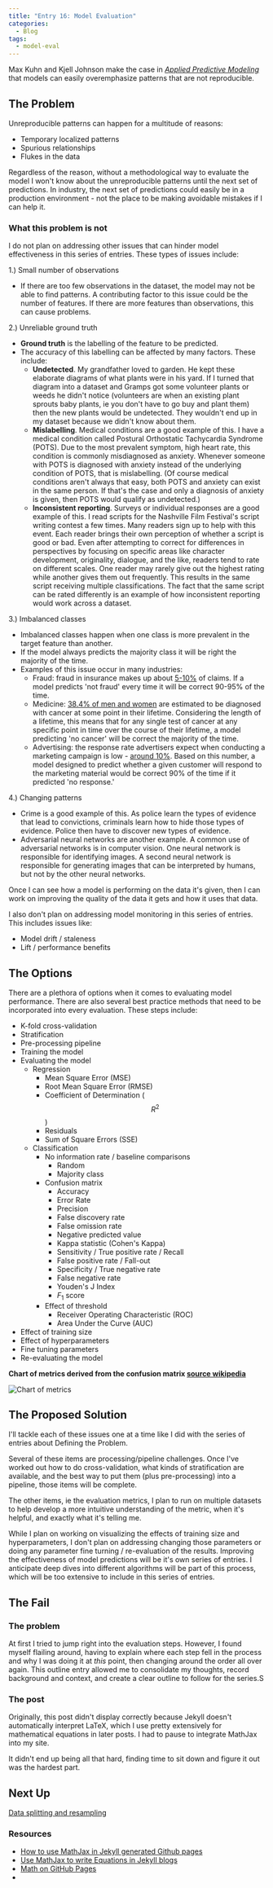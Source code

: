 ```yaml
---
title: "Entry 16: Model Evaluation"
categories:
  - Blog
tags:
  - model-eval
---
```


Max Kuhn and Kjell Johnson make the case in *[Applied Predictive Modeling](https://www.amazon.com/Applied-Predictive-Modeling-Max-Kuhn-ebook/dp/B00K15TZU0)* that models can easily overemphasize patterns that are not reproducible.

## The Problem

Unreproducible patterns can happen for a multitude of reasons: 
- Temporary localized patterns
- Spurious relationships
- Flukes in the data

Regardless of the reason, without a methodological way to evaluate the model I won't know about the unreproducible patterns until the next set of predictions. In industry, the next set of predictions could easily be in a production environment - not the place to be making avoidable mistakes if I can help it.

### What this problem is not

I do not plan on addressing other issues that can hinder model effectiveness in this series of entries. These types of issues include:

1.) Small number of observations
  - If there are too few observations in the dataset, the model may not be able to find patterns. A contributing factor to this issue could be the number of features. If there are more features than observations, this can cause problems.
  
2.) Unreliable ground truth
  - **Ground truth** is the labelling of the feature to be predicted.
  - The accuracy of this labelling can be affected by many factors. These include:
    - **Undetected**. My grandfather loved to garden. He kept these elaborate diagrams of what plants were in his yard. If I turned that diagram into a dataset and Gramps got some volunteer plants or weeds he didn't notice (volunteers are when an existing plant sprouts baby plants, ie you don't have to go buy and plant them) then the new plants would be undetected. They wouldn't end up in my dataset because we didn't know about them.
    - **Mislabelling**. Medical conditions are a good example of this. I have a medical condition called Postural Orthostatic Tachycardia Syndrome (POTS). Due to the most prevalent symptom, high heart rate, this condition is commonly misdiagnosed as anxiety. Whenever someone with POTS is diagnosed with anxiety instead of the underlying condition of POTS, that is mislabelling. (Of course medical conditions aren't always that easy, both POTS and anxiety can exist in the same person. If that's the case and only a diagnosis of anxiety is given, then POTS would qualify as undetected.)
    - **Inconsistent reporting**. Surveys or individual responses are a good example of this. I read scripts for the Nashville Film Festival's script writing contest a few times. Many readers sign up to help with this event. Each reader brings their own perception of whether a script is good or bad. Even after attempting to correct for differences in perspectives by focusing on specific areas like character development, originality, dialogue, and the like, readers tend to rate on different scales. One reader may rarely give out the highest rating while another gives them out frequently. This results in the same script receiving multiple classifications. The fact that the same script can be rated differently is an example of how inconsistent reporting would work across a dataset.
    
3.) Imbalanced classes
  - Imbalanced classes happen when one class is more prevalent in the target feature than another.
  - If the model always predicts the majority class it will be right the majority of the time.
  - Examples of this issue occur in many industries:
    - Fraud: fraud in insurance makes up about [5-10%](https://www.insurancefraud.org/statistics.htm) of claims. If a model predicts 'not fraud' every time it will be correct 90-95% of the time.
    - Medicine: [38.4% of men and women](https://www.cancer.gov/about-cancer/understanding/statistics) are estimated to be diagnosed with cancer at some point in their lifetime. Considering the length of a lifetime, this means that for any single test of cancer at any specific point in time over the course of their lifetime, a model predicting 'no cancer' will be correct the majority of the time.
    - Advertising: the response rate advertisers expect when conducting a marketing campaign is low - [around 10%](https://www.campaignmonitor.com/resources/knowledge-base/what-is-a-good-or-average-email-response-rate-for-email-marketing/). Based on this number, a model designed to predict whether a given customer will respond to the marketing material would be correct 90% of the time if it predicted 'no response.'
    
4.) Changing patterns
  - Crime is a good example of this. As police learn the types of evidence that lead to convictions, criminals learn how to hide those types of evidence. Police then have to discover new types of evidence.
  - Adversarial neural networks are another example. A common use of adversarial networks is in computer vision. One neural network is responsible for identifying images. A second neural network is responsible for generating images that can be interpreted by humans, but not by the other neural networks.

Once I can see how a model is performing on the data it's given, then I can work on improving the quality of the data it gets and how it uses that data.

I also don't plan on addressing model monitoring in this series of entries. This includes issues like:

- Model drift / staleness
- Lift / performance benefits

## The Options

There are a plethora of options when it comes to evaluating model performance. There are also several best practice methods that need to be incorporated into every evaluation. These steps include:
- K-fold cross-validation
- Stratification
- Pre-processing pipeline
- Training the model
- Evaluating the model
  - Regression
    - Mean Square Error (MSE)
    - Root Mean Square Error (RMSE)
    - Coefficient of Determination ($$R^2$$)
    - Residuals
    - Sum of Square Errors (SSE)
  - Classification
    - No information rate / baseline comparisons
      - Random
      - Majority class
    - Confusion matrix
      - Accuracy
      - Error Rate
      - Precision
      - False discovery rate
      - False omission rate
      - Negative predicted value
      - Kappa statistic (Cohen's Kappa)
      - Sensitivity / True positive rate / Recall
      - False positive rate / Fall-out
      - Specificity / True negative rate
      - False negative rate
      - Youden's J Index
      - $F_{1}$ score
    - Effect of threshold
      - Receiver Operating Characteristic (ROC)
      - Area Under the Curve (AUC)
- Effect of training size
- Effect of hyperparameters
- Fine tuning parameters
- Re-evaluating the model

    
**Chart of metrics derived from the confusion matrix [source wikipedia](https://en.wikipedia.org/wiki/Confusion_matrix)**

![Chart of metrics](https://github.com/julielinx/datascience_diaries/blob/master/img/metric_explanatory_chart.PNG?raw=true)

## The Proposed Solution

I'll tackle each of these issues one at a time like I did with the series of entries about Defining the Problem.

Several of these items are processing/pipeline challenges. Once I've worked out how to do cross-validation, what kinds of stratification are available, and the best way to put them (plus pre-processing) into a pipeline, those items will be complete.

The other items, ie the evaluation metrics, I plan to run on multiple datasets to help develop a more intuitive understanding of the metric, when it's helpful, and exactly what it's telling me.

While I plan on working on visualizing the effects of training size and hyperparameters, I don't plan on addressing changing those parameters or doing any parameter fine turning / re-evaluation of the results. Improving the effectiveness of model predictions will be it's own series of entries. I anticipate deep dives into different algorithms will be part of this process, which will be too extensive to include in this series of entries.

## The Fail

### The problem

At first I tried to jump right into the evaluation steps. However, I found myself flailing around, having to explain where each step fell in the process and why I was doing it at *this* point, then changing around the order all over again. This outline entry allowed me to consolidate my thoughts, record background and context, and create a clear outline to follow for the series.S

### The post

Originally, this post didn't display correctly because Jekyll doesn't automatically interpret LaTeX, which I use pretty extensively for mathematical equations in later posts. I had to pause to integrate MathJax into my site.

It didn't end up being all that hard, finding time to sit down and figure it out was the hardest part.

## Next Up

[Data splitting and resampling](https://julielinx.github.io/blog/17_resampling/)

### Resources

- [How to use MathJax in Jekyll generated Github pages](https://haixing-hu.github.io/programming/2013/09/20/how-to-use-mathjax-in-jekyll-generated-github-pages/)
- [Use MathJax to write Equations in Jekyll blogs](http://zjuwhw.github.io/2017/06/04/MathJax.html)
- [Math on GitHub Pages](https://g14n.info/2014/09/math-on-github-pages/)
- 